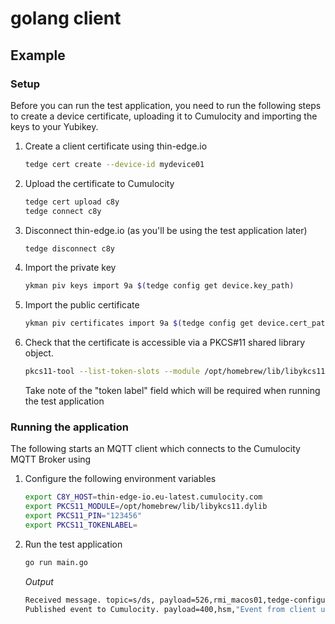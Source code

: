 # golang client

## Example

### Setup

Before you can run the test application, you need to run the following steps to create a device certificate, uploading it to Cumulocity and importing the keys to your Yubikey.

1. Create a client certificate using thin-edge.io

    ```sh
    tedge cert create --device-id mydevice01
    ```
    
2. Upload the certificate to Cumulocity

    ```sh
    tedge cert upload c8y
    tedge connect c8y
    ```

3. Disconnect thin-edge.io (as you'll be using the test application later)

    ```sh
    tedge disconnect c8y
    ```

4. Import the private key

    ```sh
    ykman piv keys import 9a $(tedge config get device.key_path)
    ```

5. Import the public certificate

    ```sh
    ykman piv certificates import 9a $(tedge config get device.cert_path)
    ```

6. Check that the certificate is accessible via a PKCS#11 shared library object.

    ```sh
    pkcs11-tool --list-token-slots --module /opt/homebrew/lib/libykcs11.dylib
    ```
    
    Take note of the "token label" field which will be required when running the test application

### Running the application

The following starts an MQTT client which connects to the Cumulocity MQTT Broker using

1. Configure the following environment variables

    ```sh
    export C8Y_HOST=thin-edge-io.eu-latest.cumulocity.com
    export PKCS11_MODULE=/opt/homebrew/lib/libykcs11.dylib
    export PKCS11_PIN="123456"
    export PKCS11_TOKENLABEL=
    ```

2. Run the test application

    ```sh
    go run main.go
    ```

    *Output*

    ```sh
    Received message. topic=s/ds, payload=526,rmi_macos01,tedge-configuration-plugin
    Published event to Cumulocity. payload=400,hsm,"Event from client using hsm key (golang)"
    ```
